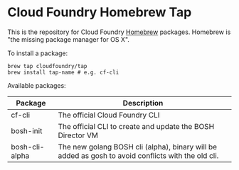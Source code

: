 Cloud Foundry Homebrew Tap
===
This is the repository for Cloud Foundry [Homebrew](http://brew.sh/) packages. Homebrew is "the missing package manager for OS X".

To install a package:

```
brew tap cloudfoundry/tap
brew install tap-name # e.g. cf-cli
```

Available packages:

Package|Description
---|---
cf-cli|The official Cloud Foundry CLI
bosh-init|The official CLI to create and update the BOSH Director VM
bosh-cli-alpha|The new golang BOSH cli (alpha), binary will be added as gosh to avoid conflicts with the old cli.
